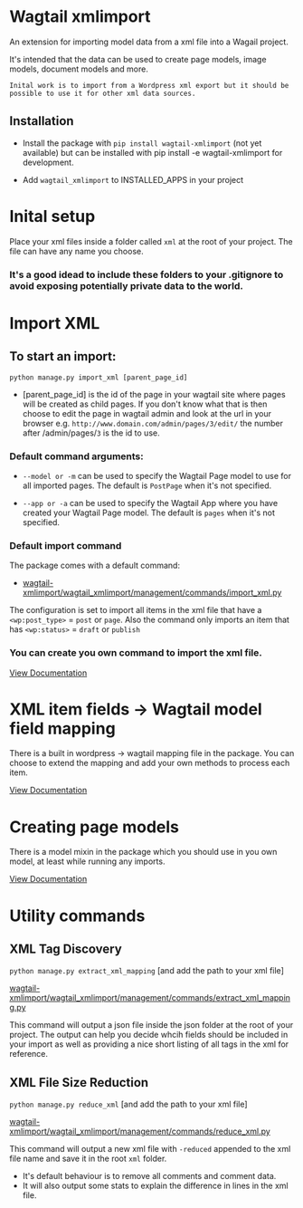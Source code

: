 # Wagtail xmlimport

An extension for importing model data from a xml file into a Wagail project.

It's intended that the data can be used to create page models, image models, document models and more.

`Inital work is to import from a Wordpress xml export but it should be possible to use it for other xml data sources.`





## Installation

* Install the package with `pip install wagtail-xmlimport` (not yet available) but can be installed with pip install -e wagtail-xmlimport for development.

* Add `wagtail_xmlimport` to INSTALLED_APPS in your project





# Inital setup

Place your xml files inside a folder called `xml` at the root of your project. The file can have any name you choose.

### It's a good idead to include these folders to your .gitignore to avoid exposing potentially private data to the world.





# Import XML

## To start an import: 
        
`python manage.py import_xml [parent_page_id]` 

- [parent_page_id] is the id of the page in your wagtail site where pages will be created as child pages. If you don't know what that is then choose to edit the page in wagtail admin and look at the url in your browser e.g. `http://www.domain.com/admin/pages/3/edit/` the number after /admin/pages/`3` is the id to use.

### Default command arguments:

- `--model or -m` can be used to specify the Wagtail Page model to use for all imported pages. The default is `PostPage` when it's not specified.

- `--app or -a` can be used to specify the Wagtail App where you have created your Wagtail Page model. The default is `pages` when it's not specified.

### Default import command

The package comes with a default command: 

- [wagtail-xmlimport/wagtail_xmlimport/management/commands/import_xml.py](./wagtail-xmlimport/wagtail_xmlimport/management/commands/import_xml.py)

The configuration is set to import all items in the xml file that have a `<wp:post_type>` = `post` or `page`. Also the command only imports an item that has `<wp:status>` = `draft` or `publish`

### You can create you own command to import the xml file.
[View Documentation](./wagtail-xmlimport/docs/commands.md)





# XML item fields -> Wagtail model field mapping

There is a built in wordpress -> wagtail mapping file in the package. You can choose to extend the mapping and add your own methods to process each item.

[View Documentation](./wagtail-xmlimport/docs/mapping.md)




# Creating page models

There is a model mixin in the package which you should use in you own model, at least while running any imports.

[View Documentation](wagtail-xmlimport/docs/models.md)



# Utility commands

## XML Tag Discovery

`python manage.py extract_xml_mapping` [and add the path to your xml file]

[wagtail-xmlimport/wagtail_xmlimport/management/commands/extract_xml_mapping.py](wagtail-xmlimport/wagtail_xmlimport/management/commands/extract_xml_mapping.py)

This command will output a json file inside the json folder at the root of your project. The output can help you decide whcih fields should be included in your import as well as providing a nice short listing of all tags in the xml for reference.

## XML File Size Reduction

`python manage.py reduce_xml` [and add the path to your xml file]

[wagtail-xmlimport/wagtail_xmlimport/management/commands/reduce_xml.py](wagtail-xmlimport/wagtail_xmlimport/management/commands/reduce_xml.py)

This command will output a new xml file with `-reduced` appended to the xml file name and save it in the root `xml` folder.

- It's default behaviour is to remove all comments and comment data.
- It will also output some stats to explain the difference in lines in the xml file.